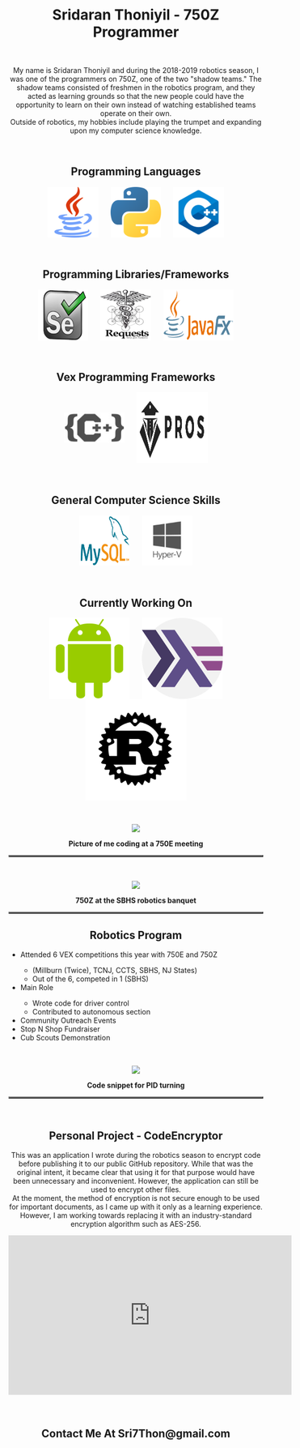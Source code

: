 <h1 align = "center"><b>Sridaran Thoniyil - 750Z Programmer</b></h1>
<p><br/></p>

<center>
  <p>
    My name is Sridaran Thoniyil and during the 2018-2019 robotics season, I was one of the programmers on 750Z, one of the two "shadow teams." The shadow teams consisted of freshmen in the robotics program, and they acted as learning grounds so that the new people could have the opportunity to learn on their own instead of watching established teams operate on their own.<br/>Outside of robotics, my hobbies include playing the trumpet and expanding upon my computer science knowledge.
  </p>
<p><br/></p>

<h2 align = "center">Programming Languages</h2>

<center>
  <img src = "/java.png" title = "Java" width = "100" height = "100" align = "center" hspace = "10"/>
  <img src = "/python.png" title = "Python" width = "100" height = "100" align = "center" hspace = "10"/>
  <img src = "/c++.png" title = "C++" width = "100" height = "100" align = "center" hspace = "10"/>
</center>
  
<p><br/></p>

<h2 align = "center">Programming Libraries/Frameworks</h2>

<center>
  <img src = "/selenium.png" title = "Selenium WebDriver" width = "100" height = "100" align = "center" hspace = "10"/>
  <img src = "/requests.png" title = "Requests (Python)" width = "100" height = "100" align = "center" hspace = "10"/>
  <img src = "/javafx.png" title = "JavaFX" width = "140" height = "100" align = "center" hspace = "10"/>
</center>

<p><br/></p>

<h2 align = "center">Vex Programming Frameworks</h2>

<center>
  <img src = "/vexc++pro.jpeg" title = "Vex C++ Pro" width = "120" height = "60" align = "center" hspace = "10"/>
  <img src = "/pros.svg" title = "PROS V5" width = "140" height = "140" align = "center" hspace = "10"/>
</center>
                                                                                
<p><br/></p>                                                                          

<h2 align = "center">General Computer Science Skills</h2>

<center>
  <img src = "/mysql.png" title = "MySQL" width = "100" height = "100" align = "center" hspace = "10"/>
  <img src = "/hyper-v.png" title = "Hyper-V" width = "100" height = "100" align = "center" hspace = "10"/>
</center>

<p><br/></p>

<h2 align = "center">Currently Working On</h2>

<center>
  <img src = "/android-logo.png" title = "Android" width = "160" height = "160" align = "center" hspace = "10"/>
  <img src = "/haskell.png" title = "Haskell" width = "160" height = "160" align = "center" hspace = "10"/>
  <img src = "/rust.svg" title = "Rust" width = "200" height = "200" align = "center" hspace = "10"/>
</center>

<p><br/></p>

<center>
  <table border = "2">
    <tr>
      <image src = "/Me.jpg" align = "center"/>
    </tr>
    <tr>
      <p><b>Picture of me coding at a 750E meeting</b></p>
    </tr>
  </table>
</center>

<p><br/></p>

<center>
  <table border = "2">
    <tr>
      <image src = "/Team.jpg" align = "center"/>
    </tr>
    <tr>
      <p><b>750Z at the SBHS robotics banquet</b></p>
    </tr>
  </table>
</center>

<h2 align = "center">Robotics Program</h2>  

<ul align = "left">
  <li align = "left">Attended 6 VEX competitions this year with 750E and 750Z</li>
  <ul align = "left">
    <li align = "left" >(Millburn (Twice), TCNJ, CCTS, SBHS, NJ States)</li>
    <li align = "left">Out of the 6, competed in 1 (SBHS)</li>
  </ul>
  <li align = "left">Main Role</li>
  <ul align = "left">
    <li align = "left">Wrote code for driver control</li>
    <li align = "left">Contributed to autonomous section</li>
  </ul>
  <li align = "left">Community Outreach Events</li>
  <li align = "left">Stop N Shop Fundraiser</li>
  <li align = "left">Cub Scouts Demonstration</li>
</ul>  

<p><br/></p>

<center>
  <table border = "2">
    <tr>
      <image src = "/pidcode.png" align = "center"/>
    </tr>
    <tr>
      <p><b>Code snippet for PID turning</b></p>
    </tr>
  </table>
</center>

<p><br/></p>

<h2 align = "center">Personal Project - CodeEncryptor</h2>
<p>This was an application I wrote during the robotics season to encrypt code before publishing it to our public GitHub repository. While that was the original intent, it became clear that using it for that purpose would have been unnecessary and inconvenient. However, the application can still be used to encrypt other files.<br/>At the moment, the method of encryption is not secure enough to be used for important documents, as I came up with it only as a learning experience. However, I am working towards replacing it with an industry-standard encryption algorithm such as AES-256.<br/></p>

<center>
  <iframe width="560" height="315" src="https://www.youtube.com/embed/bi8tS71rItM?rel=0" frameborder="0" allow="accelerometer; autoplay; encrypted-media; gyroscope; picture-in-picture" allowfullscreen></iframe>
</center>

<p><br/></p>  
  
<h2 align = "center">Contact Me At Sri7Thon@gmail.com</h2>
